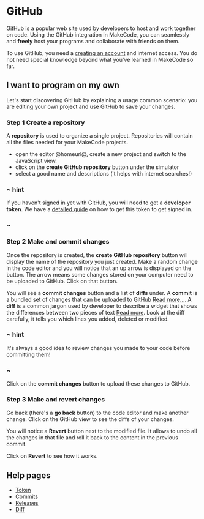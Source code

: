 # GitHub

[GitHub](https://github.com) is a popular web site used by developers to host and work together on code. Using the GitHub integration in MakeCode, you can seamlessly and **freely** host your programs and collaborate with friends on them.

To use GitHub, you need a [creating an account](https://github.com/) and internet access.
You do not need special knowledge beyond what you've learned in MakeCode so far.

## I want to program on my own

Let's start discovering GitHub by explaining a usage common scenario: you are editing your own project and use GitHub to save your changes.

### Step 1 Create a repository

A **repository** is used to organize a single project. Repositories will contain all the files needed for your MakeCode projects.

* open the editor @homeurl@, create a new project and switch to the JavaScript view.
* click on the **create GitHub repository** button under the simulator
* select a good name and descriptions (it helps with internet searches!)

### ~ hint

If you haven't signed in yet with GitHub, you will need to get a **developer token**. We have a [detailed guide](/github/token) on how to get this token to get signed in.

### ~

### Step 2 Make and commit changes

Once the repository is created, the **create GitHub repository** button will display
the name of the repository you just created. 
Make a random change in the code editor and you will notice that an up arrow is displayed
on the button. The arrow means some changes stored on your computer need to be uploaded to GitHub. Click on that button.

You will see a **commit changes** button and a list of **diffs** under. A **commit** is a bundled set of changes that can be uploaded to GitHub [Read more...](/github/commit). A **diff** is a common jargon used by developer to describe a widget that shows the differences between two pieces of text [Read more](/diff). Look at the diff carefully, it tells you which lines you added, deleted or modified.

### ~ hint

It's always a good idea to review changes you made to your code before committing them!

### ~

Click on the **commit changes** button to upload these changes to GitHub. 

### Step 3 Make and revert changes

Go back (there's a **go back** button) to the code editor and make another change. Click on the GitHub view to see the diffs of your changes.

You will notice a **Revert** button next to the modified file. It allows to undo all the changes in that file and roll it back to the content in the previous commit.

Click on **Revert** to see how it works.

## Help pages

* [Token](/github/token)
* [Commits](/github/commit)
* [Releases](/github/release)
* [Diff](/diff)
